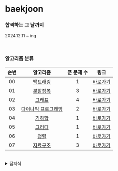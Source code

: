 # baekjoon

### 합격하는 그 날까지
2024.12.11 ~ ing

<br>

### 알고리즘 분류
|          순번          |        알고리즘         |         푼 문제 수          |        링크         |
| :-----: | :-----: | :-----: | :-----: |
| 00 | <a href="algorithm/src/backtracking" target="_blank">백트래킹</a> | 1 | <a href="algorithm/src/backtracking">바로가기</a> |
| 01 | <a href="algorithm/src/DivideAndConquer" target="_blank">분할정복</a> | 3 | <a href="algorithm/src/DivideAndConquer">바로가기</a> |
| 02 | <a href="algorithm/src/graph" target="_blank">그래프</a> | 4 | <a href="algorithm/src/graph">바로가기</a> |
| 03 | <a href="algorithm/src/DP" target="_blank">다이나믹 프로그래밍</a> | 2 | <a href="algorithm/src/DP">바로가기</a> |
| 04 | <a href="algorithm/src/geometry" target="_blank">기하학</a> | 1 | <a href="algorithm/src/geometry">바로가기</a> |
| 05 | <a href="algorithm/src/greedy" target="_blank">그리디</a> | 1 | <a href="algorithm/src/greedy">바로가기</a> |
| 06 | <a href="algorithm/src/sort" target="_blank">정렬</a> | 1 | <a href="algorithm/src/sort">바로가기</a> |
| 07 | <a href="algorithm/src/DataStructure" target="_blank">자료구조</a> | 3 | <a href="algorithm/src/DataStructure">바로가기</a> |


<br>

<details>
<summary>잡지식</summary>
<div markdown="1">
1. github 잔디 심어지려면 local의 이메일과 github의 이메일이 같아야 한다.

- git config --global --list
- git config --global user.email "github 이메일 주소"
    - ssafy 프로젝트 할 때는 또 바꿔야겠네..
</div>
</details>